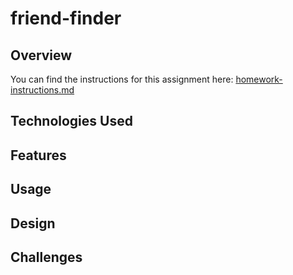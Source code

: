 # friend-finder

## Overview

You can find the instructions for this assignment here: [homework-instructions.md](https://github.com/ekeoid/UNC-Bootcamp-2019-Class/blob/master/01-Class-Content/13-express/02-Homework/Instructions/homework_instructions.md)

## Technologies Used

## Features

## Usage

## Design

## Challenges
